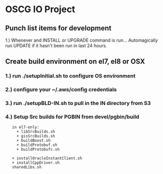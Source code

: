 # OSCG IO Project

## Punch list items for development

1.) Whenever and INSTALL or UPGRADE command is run...  Automagically run UPDATE if it hasn't been run in last 24 hours.


## Create build environment on el7, el8 or OSX

### 1.) run ./setupInitial.sh to configure OS environment

### 2.) configure your ~/.aws/config credentials

### 3.) run ./setupBLD-IN.sh to pull in the IN directory from S3

### 4.) Setup Src builds for PGBIN from devel/pgbin/build
       in el7-only:
         + libSrcBuilds.sh
         + gisSrcBuilds.sh
         + buildBoost.sh
         + buildProtobuf.sh
         + buildProtobufc.sh

       + installOracleInstantClient.sh
       + installCppDriver.sh
       sharedLibs.sh
